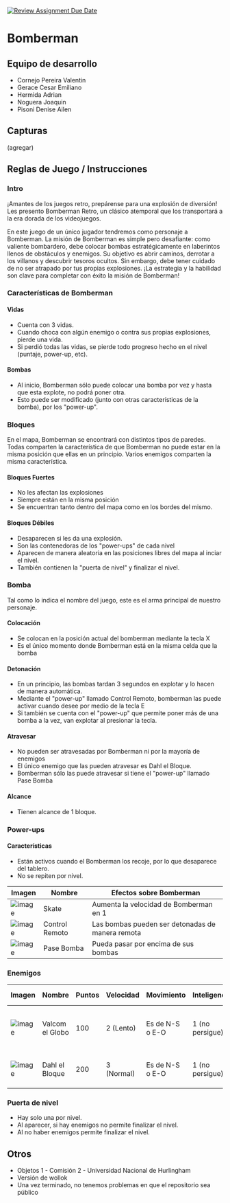 [![Review Assignment Due Date](https://classroom.github.com/assets/deadline-readme-button-24ddc0f5d75046c5622901739e7c5dd533143b0c8e959d652212380cedb1ea36.svg)](https://classroom.github.com/a/qO1I4X2W)
# Bomberman

## Equipo de desarrollo

- Cornejo Pereira Valentin
- Gerace Cesar Emiliano
- Hermida Adrian
- Noguera Joaquin
- Pisoni Denise Ailen

## Capturas

(agregar)

## Reglas de Juego / Instrucciones

### Intro

¡Amantes de los juegos retro, prepárense para una explosión de diversión! Les presento Bomberman Retro, un clásico atemporal que los transportará a la era dorada de los videojuegos.

En este juego de un único jugador tendremos como personaje a Bomberman. La misión de Bomberman es simple pero desafiante: como valiente bombardero, debe colocar bombas estratégicamente en laberintos llenos de obstáculos y enemigos. Su objetivo es abrir caminos, derrotar a los villanos y descubrir tesoros ocultos. Sin embargo, debe tener cuidado de no ser atrapado por tus propias explosiones. ¡La estrategia y la habilidad son clave para completar con éxito la misión de Bomberman!

### Características de Bomberman

#### Vidas
- Cuenta con 3 vidas. 
- Cuando choca con algún enemigo o contra sus propias explosiones, pierde una vida. 
- Si perdió todas las vidas, se pierde todo progreso hecho en el nivel (puntaje, power-up, etc). 

#### Bombas
- Al inicio, Bomberman sólo puede colocar una bomba por vez y hasta que esta explote, no podrá poner otra.
- Esto puede ser modificado (junto con otras características de la bomba), por los "power-up".

### Bloques
En el mapa, Bomberman se encontrará con distintos tipos de paredes. Todas comparten la característica de que Bomberman no puede estar en la misma posición que ellas en un principio. Varios enemigos comparten la misma característica.

#### Bloques Fuertes
- No les afectan las explosiones
- Siempre están en la misma posición
- Se encuentran tanto dentro del mapa como en los bordes del mismo.

#### Bloques Débiles
- Desaparecen si les da una explosión.
- Son las contenedoras de los "power-ups" de cada nivel 
- Aparecen de manera aleatoria en las posiciones libres del mapa al inciar el nivel.
- También contienen la "puerta de nivel" y finalizar el nivel.

### Bomba
Tal como lo indica el nombre del juego, este es el arma principal de nuestro personaje.

#### Colocación
- Se colocan en la posición actual del bomberman mediante la tecla X
- Es el único momento donde Bomberman está en la misma celda que la bomba

#### Detonación
- En un principio, las bombas tardan 3 segundos en explotar y lo hacen de manera automática.
- Mediante el "power-up" llamado Control Remoto, bomberman las puede activar cuando desee por medio de la tecla E
- Si también se cuenta con el "power-up" que permite poner más de una bomba a la vez, van explotar al presionar la tecla.

#### Atravesar
- No pueden ser atravesadas por Bomberman ni por la mayoría de enemigos
- El único enemigo que las pueden atravesar es Dahl el Bloque. 
- Bomberman sólo las puede atravesar si tiene el "power-up" llamado Pase Bomba

#### Alcance
- Tienen alcance de 1 bloque.

### Power-ups

#### Características
- Están activos cuando el Bomberman los recoje, por lo que desaparece del tablero.
- No se repiten por nivel.

| Imagen | Nombre | Efectos sobre Bomberman |
|-----------|-----------|-----------|
| ![image](https://github.com/obj1-unahur-2023s1/tpgame-objetos-de-noche/assets/111536876/1c7fc7c3-628c-4b95-8eda-77aa91e974f4)   | Skate  | Aumenta la velocidad de Bomberman en 1  |
| ![image](https://github.com/obj1-unahur-2023s1/tpgame-objetos-de-noche/assets/111536876/4535da56-7b79-462b-a854-4f79bbadbc71) | Control Remoto | Las bombas pueden ser detonadas de manera remota |
| ![image](https://github.com/obj1-unahur-2023s1/tpgame-objetos-de-noche/assets/111536876/9ee8b94b-4908-418b-ae5d-c521dbf4483a)   | Pase Bomba | Pueda pasar por encima de sus bombas  |


### Enemigos

| Imagen | Nombre | Puntos | Velocidad | Movimiento | Inteligencia | Cómo eliminarlo | Características extra |
|-----------|-----------|-----------|-----------|-----------|-----------|-----------|-----------|
| ![image](https://github.com/obj1-unahur-2023s1/tpgame-objetos-de-noche/assets/111536876/c8da1438-5808-4efb-9cc5-1532f108a104)   | Valcom el Globo  | 100 | 2 (Lento) | Es de N-S o E-O | 1 (no persigue) | Basta una exploción de bomba | Cuando rebota cambia aleatoriamente el sentido de movimiento. |
| ![image](https://github.com/obj1-unahur-2023s1/tpgame-objetos-de-noche/assets/111536876/9f9e3d8e-41ad-4c5b-9f97-9424b7c410ea)   | Dahl el Bloque  | 200  | 3 (Normal) | Es de N-S o E-O | 1 (no persigue) |  Basta una exploción de bomba | Puede atravesar bloques débiles y bombas.  |


### Puerta de nivel
- Hay solo una por nivel.
- Al aparecer, si hay enemigos no permite finalizar el nivel.
- Al no haber enemigos permite finalizar el nivel.

## Otros

- Objetos 1 - Comisión 2 - Universidad Nacional de Hurlingham
- Versión de wollok
- Una vez terminado, no tenemos problemas en que el repositorio sea público
